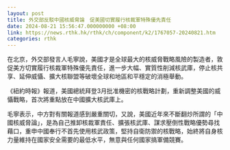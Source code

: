 ```yaml
---
layout: post
title: 外交部反駁中國核威脅論　促美國切實履行核裁軍特殊優先責任
date: 2024-08-21 15:56:47.000000000 +08:00
link: https://news.rthk.hk/rthk/ch/component/k2/1767057-20240821.htm
categories: rthk
---
```


在北京，外交部發言人毛寧說，美國才是全球最大的核威脅戰略風險的製造者，敦促美方切實履行核裁軍特殊優先責任，進一步大幅、實質性削減核武庫，停止核共享、延伸威懾、擴大核聯盟等破壞全球和地區和平穩定的消極舉動。

《紐約時報》報道，美國總統拜登3月批准機密的核戰略計劃，重新調整美國的威懾戰略，首次將重點放在中國擴大核武庫上。

毛寧表示，中方對有關報道感到嚴重關切，又說，美國近年來不斷翻炒所謂的「中國核威脅論」，是為自己推卸核裁軍責任、擴張核武庫、謀求壓倒性戰略優勢尋找藉口，重申中國奉行不首先使用核武政策，堅持自衛防禦的核戰略，始終將自身核力量維持在國家安全需要的最低水平，無意與任何國家搞軍備競賽。
